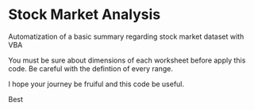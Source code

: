 # Stock Market Analysis

Automatization of a basic summary regarding stock market dataset with VBA

You must be sure about dimensions of each worksheet before apply this code. Be careful with the defintion of every range.

I hope your journey be fruiful and this code be useful.

Best
